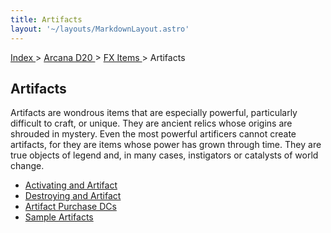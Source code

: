 ```yaml
---
title: Artifacts
layout: '~/layouts/MarkdownLayout.astro'
---
```


[ Index ](/) > [ Arcana D20 ](/arcana.d20.srd) > [ FX Items ](/arcana.d20.srd/fx.items) > Artifacts

##  Artifacts

Artifacts are wondrous items that are especially powerful, particularly
difficult to craft, or unique. They are ancient relics whose origins are
shrouded in mystery. Even the most powerful artificers cannot create
artifacts, for they are items whose power has grown through time. They are
true objects of legend and, in many cases, instigators or catalysts of world
change.

  * [ Activating and Artifact ](/arcana.d20.srd/fx.items/artifacts/activating.an.artifact)
  * [ Destroying and Artifact ](/arcana.d20.srd/fx.items/artifacts/destroying.an.artifact)
  * [ Artifact Purchase DCs ](/arcana.d20.srd/fx.items/artifacts/artifact.purchase.dcs)
  * [ Sample Artifacts ](/arcana.d20.srd/fx.items/artifacts/sample.artifacts)

